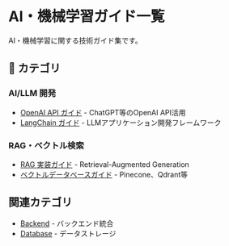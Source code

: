 # AI・機械学習ガイド一覧

AI・機械学習に関する技術ガイド集です。

## 📑 カテゴリ

### AI/LLM 開発
- [OpenAI API ガイド](./openai_api_guide.md) - ChatGPT等のOpenAI API活用
- [LangChain ガイド](./langchain_guide.md) - LLMアプリケーション開発フレームワーク

### RAG・ベクトル検索
- [RAG 実装ガイド](./rag_implementation_guide.md) - Retrieval-Augmented Generation
- [ベクトルデータベースガイド](./vector_database_guide.md) - Pinecone、Qdrant等

## 関連カテゴリ
- [Backend](../backend/) - バックエンド統合
- [Database](../database/) - データストレージ
